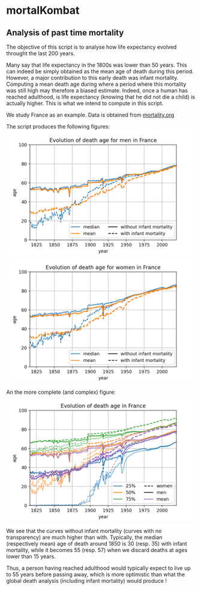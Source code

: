 # mortalKombat

## Analysis of past time mortality

The objective of this script is to analyse how life expectancy evolved throught the last 200 years.

Many say that life expectancy in the 1800s was lower than 50 years. This can indeed be simply obtained as the mean age of death during this period. However, a major contribution to this early death was infant mortality. Computing a mean death age during where a period where this mortality was still high may therefore a biased estimate. Indeed, once a human has reached adulthood, is life expectancy (knowing that he did not die a child) is actually higher. This is what we intend to compute in this script.

We study France as an example. Data is obtained from [mortality.org](https://www.mortality.org/Country/Country?cntr=FRACNP)

The script produces the following figures:
![Mortality in France](https://github.com/laurent90git/mortalKombat/blob/main/france_mortality_men.png "Mortality in France for women")
![Mortality in France](https://github.com/laurent90git/mortalKombat/blob/main/france_mortality_women.png "Mortality in France for men")

An the more complete (and complex) figure:
![Mortality in France](https://github.com/laurent90git/mortalKombat/blob/main/france_mortality.png "Mortality in France")

We see that the curves without infant mortality (curves with no transparency) are much higher than with. Typically, the median (respectively mean) age of death around 1850 is 30 (resp. 35) with infant mortality, while it becomes 55 (resp. 57) when we discard deaths at ages lower than 15 years.

Thus, a person having reached adulthood would typically expect to live up to 55 years before passing away, which is more optimistic than what the global death analysis (including infant mortality) would produce !

